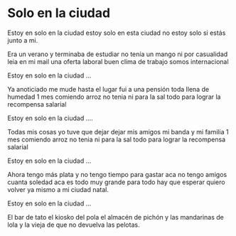 Solo en la ciudad
==================

Estoy en solo en la ciudad
estoy solo en esta ciudad
no estoy solo
si estás junto a mi.

Era un verano y terminaba de estudiar
no tenía un mango ni por casualidad
leia en mi mail una oferta laboral
buen clima de trabajo somos internacional

Estoy en solo en la ciudad
...

Ya anoticiado me mude hasta el lugar
fui a una pensión toda llena de humedad
1 mes comiendo arroz no tenia ni para la sal
todo para lograr la recompensa salarial

Estoy en solo en la ciudad
....

Todas mis cosas yo tuve que dejar
dejar mis amigos mi banda y mi familia
1 mes comiendo arroz no tenia ni para la sal
todo para lograr la recompensa salarial

Estoy en solo en la ciudad
...

Ahora tengo más plata y no tengo tiempo para gastar
aca no tengo amigos cuanta soledad
aca es todo muy grande para todo hay que esperar
quiero volver ya mismo a mi ciudad natal.

Estoy en solo en la ciudad
...

El bar de tato el kiosko del pola
el almacén de pichón
y las mandarinas de lola
y la vieja de que no devuelva las pelotas.